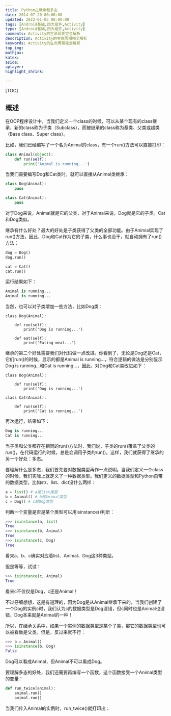 ```yaml
---
title: Python之继承和多态
date: 2014-07-20 00:00:00
updated: 2022-01-05 00:00:00
tags: [Android基础,四大组件,Activity]
type: [Android基础,四大组件,Activity]
comments: Activity的生命周期完全解析
description: Activity的生命周期完全解析
keywords: Activity的生命周期完全解析
top_img:
mathjax:
katex:
aside:
aplayer:
highlight_shrink:

---
```


[TOC]

## 概述

在OOP程序设计中，当我们定义一个class的时候，可以从某个现有的class继承，新的class称为子类（Subclass），而被继承的class称为基类、父类或超类（Base class、Super class）。

比如，我们已经编写了一个名为Animal的class，有一个run()方法可以直接打印：

```python
class Animal(object):
    def run(self):
        print('Animal is running...')
```
当我们需要编写Dog和Cat类时，就可以直接从Animal类继承：

```python
class Dog(Animal):
    pass

class Cat(Animal):
    pass
```
对于Dog来说，Animal就是它的父类，对于Animal来说，Dog就是它的子类。Cat和Dog类似。

继承有什么好处？最大的好处是子类获得了父类的全部功能。由于Animial实现了run()方法，因此，Dog和Cat作为它的子类，什么事也没干，就自动拥有了run()方法：


```python
dog = Dog()
dog.run()

cat = Cat()
cat.run()
```
运行结果如下：

```python
Animal is running...
Animal is running...
```
当然，也可以对子类增加一些方法，比如Dog类：

```
class Dog(Animal):

    def run(self):
        print('Dog is running...')

    def eat(self):
        print('Eating meat...')
```
继承的第二个好处需要我们对代码做一点改进。你看到了，无论是Dog还是Cat，它们run()的时候，显示的都是Animal is running...，符合逻辑的做法是分别显示Dog is running...和Cat is running...，因此，对Dog和Cat类改进如下：


```
class Dog(Animal):

    def run(self):
        print('Dog is running...')

class Cat(Animal):

    def run(self):
        print('Cat is running...')
```
再次运行，结果如下：

```python
Dog is running...
Cat is running...
```
当子类和父类都存在相同的run()方法时，我们说，子类的run()覆盖了父类的run()，在代码运行的时候，总是会调用子类的run()。这样，我们就获得了继承的另一个好处：多态。

要理解什么是多态，我们首先要对数据类型再作一点说明。当我们定义一个class的时候，我们实际上就定义了一种数据类型。我们定义的数据类型和Python自带的数据类型，比如str、list、dict没什么两样：

```python
a = list() # a是list类型
b = Animal() # b是Animal类型
c = Dog() # c是Dog类型
```
判断一个变量是否是某个类型可以用isinstance()判断：


```python
>>> isinstance(a, list)
True
>>> isinstance(b, Animal)
True
>>> isinstance(c, Dog)
True
```
看来a、b、c确实对应着list、Animal、Dog这3种类型。

但是等等，试试：


```python
>>> isinstance(c, Animal)
True
```
看来c不仅仅是Dog，c还是Animal！

不过仔细想想，这是有道理的，因为Dog是从Animal继承下来的，当我们创建了一个Dog的实例c时，我们认为c的数据类型是Dog没错，但c同时也是Animal也没错，Dog本来就是Animal的一种！

所以，在继承关系中，如果一个实例的数据类型是某个子类，那它的数据类型也可以被看做是父类。但是，反过来就不行：


```python
>>> b = Animal()
>>> isinstance(b, Dog)
False
```
Dog可以看成Animal，但Animal不可以看成Dog。

要理解多态的好处，我们还需要再编写一个函数，这个函数接受一个Animal类型的变量：

```python
def run_twice(animal):
    animal.run()
    animal.run()
```
当我们传入Animal的实例时，run_twice()就打印出：

